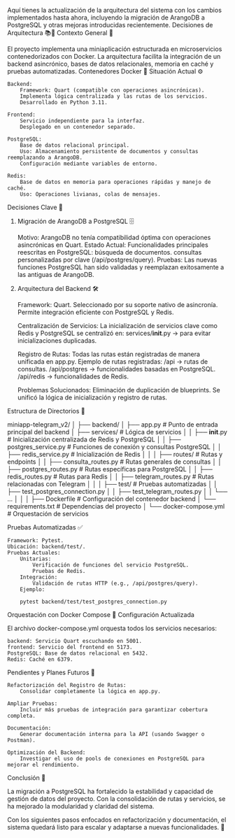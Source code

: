 Aquí tienes la actualización de la arquitectura del sistema con los cambios implementados hasta ahora, incluyendo la migración de ArangoDB a PostgreSQL y otras mejoras introducidas recientemente.
Decisiones de Arquitectura 📚🚀
Contexto General 🌟

El proyecto implementa una miniaplicación estructurada en microservicios contenedorizados con Docker. La arquitectura facilita la integración de un backend asincrónico, bases de datos relacionales, memoria en caché y pruebas automatizadas.
Contenedores Docker 🐳
Situación Actual ⚙️

    Backend:
        Framework: Quart (compatible con operaciones asincrónicas).
        Implementa lógica centralizada y las rutas de los servicios.
        Desarrollado en Python 3.11.

    Frontend:
        Servicio independiente para la interfaz.
        Desplegado en un contenedor separado.

    PostgreSQL:
        Base de datos relacional principal.
        Uso: Almacenamiento persistente de documentos y consultas reemplazando a ArangoDB.
        Configuración mediante variables de entorno.

    Redis:
        Base de datos en memoria para operaciones rápidas y manejo de caché.
        Uso: Operaciones livianas, colas de mensajes.

Decisiones Clave 🔑
1. Migración de ArangoDB a PostgreSQL 🗄️

    Motivo: ArangoDB no tenía compatibilidad óptima con operaciones asincrónicas en Quart.
    Estado Actual:
        Funcionalidades principales reescritas en PostgreSQL:
            búsqueda de documentos.
            consultas personalizadas por clave (/api/postgres/query).
    Pruebas:
        Las nuevas funciones PostgreSQL han sido validadas y reemplazan exitosamente a las antiguas de ArangoDB.

2. Arquitectura del Backend 🛠️

    Framework: Quart.
        Seleccionado por su soporte nativo de asincronía.
        Permite integración eficiente con PostgreSQL y Redis.

    Centralización de Servicios:
        La inicialización de servicios clave como Redis y PostgreSQL se centralizó en:
            services/__init__.py → para evitar inicializaciones duplicadas.

    Registro de Rutas:
        Todas las rutas están registradas de manera unificada en app.py.
        Ejemplo de rutas registradas:
            /api → rutas de consultas.
            /api/postgres → funcionalidades basadas en PostgreSQL.
            /api/redis → funcionalidades de Redis.

    Problemas Solucionados:
        Eliminación de duplicación de blueprints.
        Se unificó la lógica de inicialización y registro de rutas.

Estructura de Directorios 📂

miniapp-telegram_v2/
│
├── backend/
│   ├── app.py                       # Punto de entrada principal del backend
│   ├── services/                    # Lógica de servicios
│   │   ├── __init__.py              # Inicialización centralizada de Redis y PostgreSQL
│   │   ├── postgres_service.py      # Funciones de conexión y consultas PostgreSQL
│   │   ├── redis_service.py         # Inicialización de Redis
│   │
│   ├── routes/                      # Rutas y endpoints
│   │   ├── consulta_routes.py       # Rutas generales de consultas
│   │   ├── postgres_routes.py       # Rutas específicas para PostgreSQL
│   │   ├── redis_routes.py          # Rutas para Redis
│   │   ├── telegram_routes.py       # Rutas relacionadas con Telegram
│   │
│   ├── test/                        # Pruebas automatizadas
│   │   ├── test_postgres_connection.py
│   │   ├── test_telegram_routes.py
│   │   └── ...
│   │
│   ├── Dockerfile                   # Configuración del contenedor backend
│   └── requirements.txt             # Dependencias del proyecto
│
└── docker-compose.yml               # Orquestación de servicios

Pruebas Automatizadas ✅

    Framework: Pytest.
    Ubicación: backend/test/.
    Pruebas Actuales:
        Unitarias:
            Verificación de funciones del servicio PostgreSQL.
            Pruebas de Redis.
        Integración:
            Validación de rutas HTTP (e.g., /api/postgres/query).
        Ejemplo:

        pytest backend/test/test_postgres_connection.py

Orquestación con Docker Compose 🐳
Configuración Actualizada

El archivo docker-compose.yml orquesta todos los servicios necesarios:

    backend: Servicio Quart escuchando en 5001.
    frontend: Servicio del frontend en 5173.
    PostgreSQL: Base de datos relacional en 5432.
    Redis: Caché en 6379.

Pendientes y Planes Futuros 🌱

    Refactorización del Registro de Rutas:
        Consolidar completamente la lógica en app.py.

    Ampliar Pruebas:
        Incluir más pruebas de integración para garantizar cobertura completa.

    Documentación:
        Generar documentación interna para la API (usando Swagger o Postman).

    Optimización del Backend:
        Investigar el uso de pools de conexiones en PostgreSQL para mejorar el rendimiento.

Conclusión 📝

La migración a PostgreSQL ha fortalecido la estabilidad y capacidad de gestión de datos del proyecto. Con la consolidación de rutas y servicios, se ha mejorado la modularidad y claridad del sistema.

Con los siguientes pasos enfocados en refactorización y documentación, el sistema quedará listo para escalar y adaptarse a nuevas funcionalidades. 🚀

